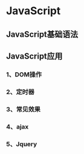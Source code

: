 # JavaScript

## JavaScript基础语法

## JavaScript应用

### 1、DOM操作

### 2、定时器

### 3、常见效果

### 4、ajax

### 5、Jquery